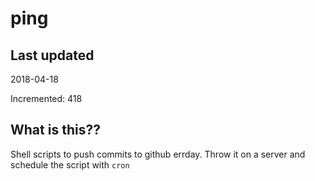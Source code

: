 # ping

## Last updated
2018-04-18

Incremented: 418

## What is this??
Shell scripts to push commits to github errday. Throw it on a server and schedule the script with `cron`
